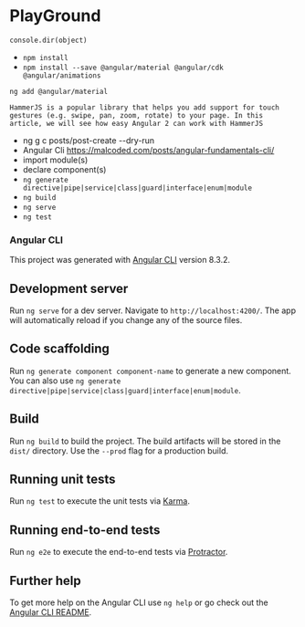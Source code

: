 # PlayGround
```
console.dir(object)
```
- `npm install`
- `npm install --save @angular/material @angular/cdk @angular/animations`
```
ng add @angular/material
```
```
HammerJS is a popular library that helps you add support for touch gestures (e.g. swipe, pan, zoom, rotate) to your page. In this article, we will see how easy Angular 2 can work with HammerJS
```
- ng g c posts/post-create --dry-run
- Angular Cli https://malcoded.com/posts/angular-fundamentals-cli/
- import module(s)
- declare component(s)
-  `ng generate directive|pipe|service|class|guard|interface|enum|module`
- `ng build`
- `ng serve`
- `ng test`

### Angular CLI
This project was generated with [Angular CLI](https://github.com/angular/angular-cli) version 8.3.2.

## Development server

Run `ng serve` for a dev server. Navigate to `http://localhost:4200/`. The app will automatically reload if you change any of the source files.

## Code scaffolding

Run `ng generate component component-name` to generate a new component. You can also use `ng generate directive|pipe|service|class|guard|interface|enum|module`.

## Build

Run `ng build` to build the project. The build artifacts will be stored in the `dist/` directory. Use the `--prod` flag for a production build.

## Running unit tests

Run `ng test` to execute the unit tests via [Karma](https://karma-runner.github.io).

## Running end-to-end tests

Run `ng e2e` to execute the end-to-end tests via [Protractor](http://www.protractortest.org/).

## Further help

To get more help on the Angular CLI use `ng help` or go check out the [Angular CLI README](https://github.com/angular/angular-cli/blob/master/README.md).
